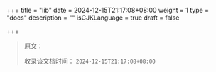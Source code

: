 +++
title = "lib"
date = 2024-12-15T21:17:08+08:00
weight = 1
type = "docs"
description = ""
isCJKLanguage = true
draft = false

+++

> 原文：
>
> 收录该文档时间： `2024-12-15T21:17:08+08:00`
